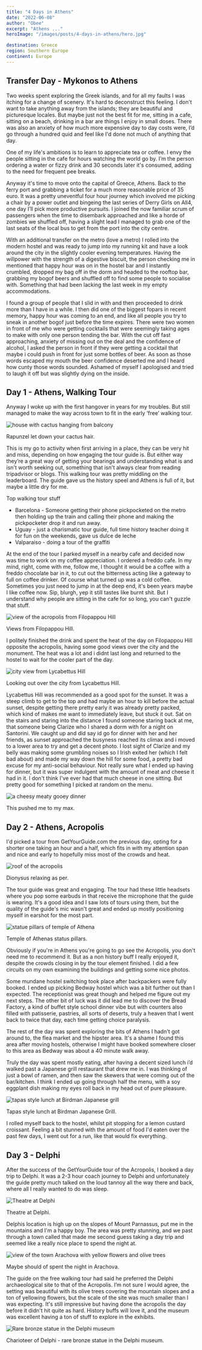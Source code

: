```yaml
---
title: "4 Days in Athens"
date: "2022-06-08"
author: "Obee"
excerpt: "Athens ..."
heroImage: "/images/posts/4-days-in-athens/hero.jpg"

destination: Greece
region: Southern Europe
continent: Europe
---
```


## Transfer Day - Mykonos to Athens

Two weeks spent exploring the Greek islands, and for all my faults I was itching for a change of scenery. It's hard to deconstruct this feeling. I don't want to take anything away from the islands; they are beautiful and picturesque locales. But maybe just not the best fit for me, sitting in a cafe, sitting on a beach, drinking in a bar are things I enjoy in small doses. There was also an anxiety of how much more expensive day to day costs were, I’d go through a hundred quid and feel like I'd done not much of anything that day.

One of my life's ambitions is to learn to appreciate tea or coffee. I envy the people sitting in the cafe for hours watching the world go by. I’m the person ordering a water or fizzy drink and 30 seconds later it's consumed, adding to the need for frequent pee breaks.

Anyway it's time to move onto the capital of Greece, Athens. Back to the ferry port and grabbing a ticket for a much more reasonable price of 35 euro. It was a pretty uneventful four hour journey which involved me picking a chair by a power outlet and bingeing the last series of Derry Girls on All4, one day I’ll pick more productive pursuits. I joined the now familiar scrum of passengers when the time to disembark approached and like a horde of zombies we shuffled off, having a slight lead I managed to grab one of the last seats of the local bus to get from the port into the city centre.

With an additional transfer on the metro (love a metro) I rolled into the modern hostel and was ready to jump into my running kit and have a look around the city in the slightly cooler evening temperatures. Having the willpower with the strength of a digestive biscuit, the person checking me in mentioned that happy hour was on in the hostel bar and I instantly crumbled, dropped my bag off in the dorm and headed to the rooftop bar, grabbing my bogof beers and shuffled off to find some people to socialise with. Something that had been lacking the last week in my empty accommodations.

I found a group of people that I slid in with and then proceeded to drink more than I have in a while. I then did one of the biggest fopars in recent memory, happy hour was coming to an end, and like all people you try to sneak in another bogof just before the time expires. There were two women in front of me who were getting cocktails that were seemingly taking ages to make with only one person tending the bar. With the cut off fast approaching, anxiety of missing out on the deal and the confidence of alcohol, I asked the person in front if they were getting a cocktail that maybe i could push in front for just some bottles of beer. As soon as those words escaped my mouth the beer confidence deserted me and I heard how cunty those words sounded. Ashamed of myself I apologised and tried to laugh it off but was slightly dying on the inside.

## Day 1 - Athens, Walking Tour

Anyway I woke up with the first hangover in years for my troubles. But still managed to make the way across town to fit in the early ‘free’ walking tour.

![house with cactus hanging from balcony](https://cdn.sanity.io/images/ho3u0oh3/production/8288a55ff860d9f3b30c7c9983d9b5b81a354a58-1224x816.jpg?w=3840&fit=max&auto=format)

Rapunzel let down your cactus hair.

This is my go to activity when first arriving in a place, they can be very hit and miss, depending on how engaging the tour guide is. But either way they’re a great way of getting your bearings and understanding what is and isn't worth seeking out, something that isn't always clear from reading tripadvisor or blogs. This walking tour was pretty middling on the leaderboard. The guide gave us the history speel and Athens is full of it, but maybe a little dry for me.

Top walking tour stuff

+   Barcelona - Someone getting their phone pickpocketed on the metro then holding up the train and calling their phone and making the pickpocketer drop it and run away.
+   Uguay - just a charismatic tour guide, full time history teacher doing it for fun on the weekends, gave us dulce de leche
+   Valparaiso - doing a tour of the graffiti

At the end of the tour I parked myself in a nearby cafe and decided now was time to work on my coffee appreciation. I ordered a freddo cafe. In my mind, right, come with me, follow me, I thought it would be a coffee with a freddo chocolate bar in it, to cut out the bitterness acting like a gateway to full on coffee drinker. Of course what turned up was a cold coffee. Sometimes you just need to jump in at the deep end, it's been years maybe I like coffee now. Sip, blurgh, yep it still tastes like burnt shit. But I understand why people are sitting in the cafe for so long, you can't guzzle that stuff.

![view of the acropolis from Filopappou Hill](https://cdn.sanity.io/images/ho3u0oh3/production/798224aa0dc8db1ab65531c99b99eb312338f9e6-1224x816.jpg?w=3840&fit=max&auto=format)

Views from Filopappou Hill.

I politely finished the drink and spent the heat of the day on Filopappou Hill opposite the acropolis, having some good views over the city and the monument. The heat was a lot and i didnt last long and returned to the hostel to wait for the cooler part of the day.

![city view from Lycabettus Hill](https://cdn.sanity.io/images/ho3u0oh3/production/37111cffcca29866d1de888319299caa923b02da-768x768.jpg?w=3840&fit=max&auto=format)

Looking out over the city from Lycabettus Hill.

Lycabettus Hill was recommended as a good spot for the sunset. It was a steep climb to get to the top and had maybe an hour to kill before the actual sunset, despite getting there pretty early it was already pretty packed, which kind of makes me want to immediately leave, but stuck it out. Sat on the stairs and staring into the distance I found someone staring back at me, that someone being Clarize who I shared a dorm with for a night on Santorini. We caught up and did say id go for dinner with her and her friends, as sunset approached the busyness reached its climax and i moved to a lower area to try and get a decent photo. I lost sight of Clarize and my belly was making some grumbling noises so I Irish exited her (which I felt bad about) and made my way down the hill for some food, a pretty bad excuse for my anti-social behaviour. Not really sure what I ended up having for dinner, but it was super indulgent with the amount of meat and cheese it had in it. I don't think I've ever had that much cheese in one sitting. But pretty good for something I picked at random on the menu.

![a cheesy meaty gooey dinner](https://cdn.sanity.io/images/ho3u0oh3/production/ed57fcdb60e0d96cf6139a06aa124353280a82d5-4080x3072.jpg?rect=0,459,4080,2363&w=3840&fit=max&auto=format)

This pushed me to my max.

## Day 2 - Athens, Acropolis

I'd picked a tour from GetYourGuide.com the previous day, opting for a shorter one taking an hour and a half, which fits in with my attention span and nice and early to hopefully miss most of the crowds and heat.

![roof of the acropolis](https://cdn.sanity.io/images/ho3u0oh3/production/b9b666621f5ccfb3a58e948edd23a70c3616fb51-1224x816.jpg?w=3840&fit=max&auto=format)

Dionysus relaxing as per.

The tour guide was great and engaging. The tour had these little headsets where you pop some earbuds in that receive the microphone that the guide is wearing. It's a good idea and I saw lots of tours using them, but the quality of the guide's mic wasn't great and ended up mostly positioning myself in earshot for the most part.

![statue pillars of temple of Athena](https://cdn.sanity.io/images/ho3u0oh3/production/27fa1301893c823c3f6f8424a19ec5b20a925030-1224x816.jpg?w=3840&fit=max&auto=format)

Temple of Athenas status pillars.

Obviously if you're in Athens you're going to go see the Acropolis, you don't need me to recommend it. But as a non history buff I really enjoyed it, despite the crowds closing in by the tour element finished. I did a few circuits on my own examining the buildings and getting some nice photos.

Some mundane hostel switching took place after backpackers were fully booked. I ended up picking Bedway hostel which was a bit further out than I expected. The receptionist was great though and helped me figure out my next steps. The other bit of luck was it did lead me to discover the Bread Factory, a kind of buffet style school dinner vibe but with counters also filled with patisserie, pastries, all sorts of deserts, truly a heaven that I went back to twice that day, each time getting choice paralysis.

The rest of the day was spent exploring the bits of Athens I hadn't got around to, the flea market and the hipster area. It's a shame I found this area after moving hostels, otherwise I might have booked somewhere closer to this area as Bedway was about a 40 minute walk away.

Truly the day was spent mostly eating, after having a decent sized lunch i’d walked past a Japanese grill restaurant that drew me in. I was thinking of just a bowl of ramen, and then saw the skewers that were coming out of the bar/kitchen. I think I ended up going through half the menu, with a soy eggplant dish making my eyes roll back in my head out of pure pleasure.

![tapas style lunch at Birdman Japanese grill](https://cdn.sanity.io/images/ho3u0oh3/production/6d74a5e38838f8720a211d8669754673eb8a720d-1024x1024.jpg?w=3840&fit=max&auto=format)

Tapas style lunch at Birdman Japanese Grill.

I rolled myself back to the hostel, whilst pit stopping for a lemon custard croissant. Feeling a bit stunned with the amount of food I'd eaten over the past few days, I went out for a run, like that would fix everything.

## Day 3 - Delphi

After the success of the GetYourGuide tour of the Acropolis, I booked a day trip to Delphi. It was a 2-3 hour coach journey to Delphi and unfortunately the guide pretty much talked on the loud tannoy all the way there and back, where all I really wanted to do was sleep.

![Theatre at Delphi](https://cdn.sanity.io/images/ho3u0oh3/production/956c7afa277f3dfdb0f06f9c7473d531f670aeba-1020x768.jpg?w=3840&fit=max&auto=format)

Theatre at Delphi.

Delphis location is high up on the slopes of Mount Parnassus, put me in the mountains and I'm a happy boy. The area was pretty stunning, and we past through a town called that made me second guess taking a day trip and seemed like a really nice place to spend the night at.

![view of the town Arachova with yellow flowers and olive trees](https://cdn.sanity.io/images/ho3u0oh3/production/fd5da54772c217703ce8520d4229da2c65ee6ab4-1020x768.jpg?w=3840&fit=max&auto=format)

Maybe should of spent the night in Arachova.

The guide on the free walking tour had said he preferred the Delphi archaeological site to that of the Acropolis. I’m not sure I would agree, the setting was beautiful with its olive trees covering the mountain slopes and a ton of yellowing flowers, but the scale of the site was much smaller than I was expecting. It's still impressive but having done the acropolis the day before it didn't hit quite as hard. History buffs will love it, and the museum was excellent having a ton of stuff to explore in the exhibits.

![Rare bronze statue in the Delphi museum](https://cdn.sanity.io/images/ho3u0oh3/production/3313a1e23f8f9516c0ca923adc211fe3132e8a4f-1020x768.jpg?w=3840&fit=max&auto=format)

Charioteer of Delphi - rare bronze statue in the Delphi museum.